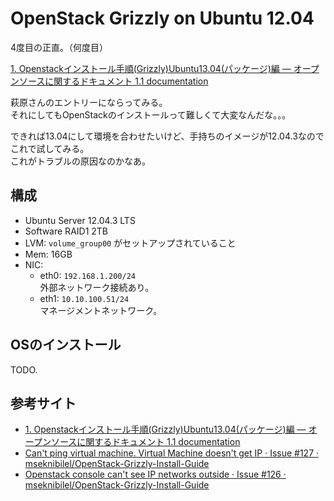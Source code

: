 # OpenStack Grizzly on Ubuntu 12.04

4度目の正直。（何度目）

[1. Openstackインストール手順(Grizzly)Ubuntu13.04(パッケージ)編 — オープンソースに関するドキュメント 1.1 documentation](http://oss.fulltrust.co.jp/doc/openstack_grizzly_ubuntu1304_apt/)

萩原さんのエントリーにならってみる。  
それにしてもOpenStackのインストールって難しくて大変なんだな。。。

できれば13.04にして環境を合わせたいけど、手持ちのイメージが12.04.3なのでこれで試してみる。  
これがトラブルの原因なのかなあ。

## 構成

- Ubuntu Server 12.04.3 LTS
- Software RAID1 2TB
- LVM: `volume_group00` がセットアップされていること
- Mem: 16GB
- NIC:
  - eth0: `192.168.1.200/24`  
    外部ネットワーク接続あり。
  - eth1: `10.10.100.51/24`  
    マネージメントネットワーク。

## OSのインストール

TODO.

## 参考サイト

- [1. Openstackインストール手順(Grizzly)Ubuntu13.04(パッケージ)編 — オープンソースに関するドキュメント 1.1 documentation](http://oss.fulltrust.co.jp/doc/openstack_grizzly_ubuntu1304_apt/)
- [Can't ping virtual machine. Virtual Machine doesn't get IP · Issue #127 · mseknibilel/OpenStack-Grizzly-Install-Guide](https://github.com/mseknibilel/OpenStack-Grizzly-Install-Guide/issues/127)
- [Openstack console can't see IP networks outside · Issue #126 · mseknibilel/OpenStack-Grizzly-Install-Guide](https://github.com/mseknibilel/OpenStack-Grizzly-Install-Guide/issues/126)
